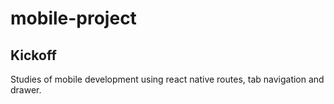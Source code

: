 # mobile-project

## Kickoff
Studies of mobile development using react native routes, tab navigation and drawer.
